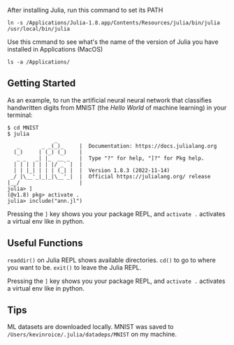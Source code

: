 After installing Julia, run this command to set its PATH
```
ln -s /Applications/Julia-1.8.app/Contents/Resources/julia/bin/julia /usr/local/bin/julia
```
Use this cmmand to see what's the name of the version of Julia you have installed in Applications (MacOS)
```
ls -a /Applications/
```

## Getting Started
As an example, to run the artificial neural neural network that classifies handwritten digits from MNIST (the *Hello World* of machine learning) in your terminal:

```sh-session
$ cd MNIST
$ julia
               _
   _       _ _(_)_     |  Documentation: https://docs.julialang.org
  (_)     | (_) (_)    |
   _ _   _| |_  __ _   |  Type "?" for help, "]?" for Pkg help.
  | | | | | | |/ _` |  |
  | | |_| | | | (_| |  |  Version 1.8.3 (2022-11-14)
 _/ |\__'_|_|_|\__'_|  |  Official https://julialang.org/ release
|__/                   |
julia> ]
(@v1.8) pkg> activate .
julia> include("ann.jl")
```

Pressing the `]` key shows you your package REPL, and `activate .` activates a virtual env like in python.


## Useful Functions
`readdir()` on Julia REPL shows available directories.
`cd()` to go to where you want to be.
`exit()` to leave the Julia REPL.

Pressing the `]` key shows you your package REPL, and `activate .` activates a virtual env like in python.

## Tips
ML datasets are downloaded locally. MNIST was saved to `/Users/kevinroice/.julia/datadeps/MNIST` on my machine.